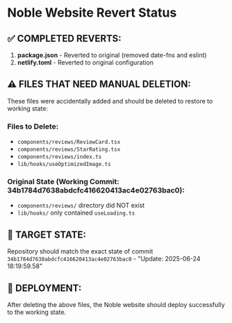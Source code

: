 # Noble Website Revert Status

## ✅ COMPLETED REVERTS:
1. **package.json** - Reverted to original (removed date-fns and eslint)
2. **netlify.toml** - Reverted to original configuration

## ⚠️ FILES THAT NEED MANUAL DELETION:
These files were accidentally added and should be deleted to restore to working state:

### Files to Delete:
- `components/reviews/ReviewCard.tsx`
- `components/reviews/StarRating.tsx` 
- `components/reviews/index.ts`
- `lib/hooks/useOptimizedImage.ts`

### Original State (Working Commit: 34b1784d7638abdcfc416620413ac4e02763bac0):
- `components/reviews/` directory did NOT exist
- `lib/hooks/` only contained `useLoading.ts`

## 🎯 TARGET STATE:
Repository should match the exact state of commit `34b1784d7638abdcfc416620413ac4e02763bac0` - "Update: 2025-06-24 18:19:59.58"

## 🚀 DEPLOYMENT:
After deleting the above files, the Noble website should deploy successfully to the working state.
